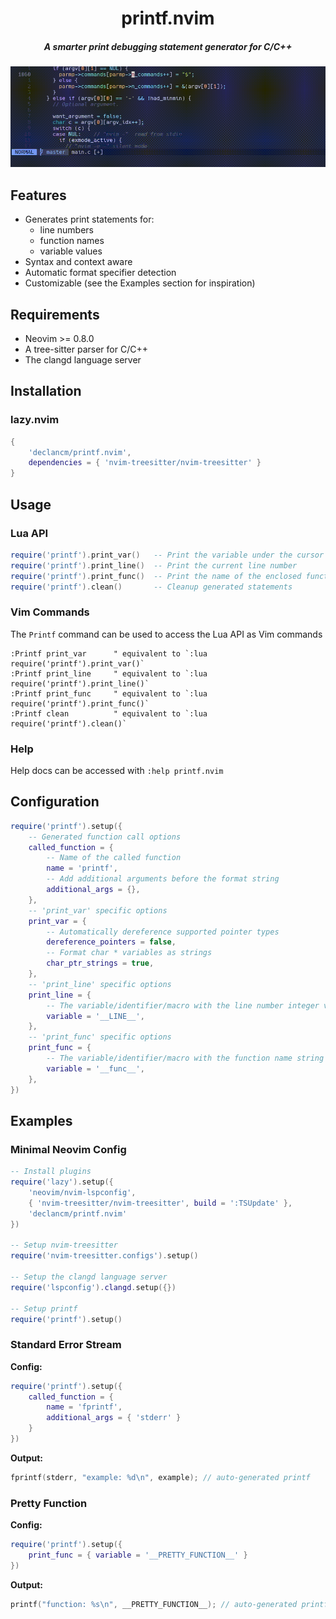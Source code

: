 <div align="center">
    <h1>printf.nvim</h1>
    <h5>A smarter print debugging statement generator for C/C++</h5>
</div>

![printf.nvim](assets/printf_demo.gif "print_var demo")

## Features

- Generates print statements for:
  - line numbers
  - function names
  - variable values
- Syntax and context aware
- Automatic format specifier detection
- Customizable (see the Examples section for inspiration)

## Requirements

- Neovim >= 0.8.0
- A tree-sitter parser for C/C++
- The clangd language server

## Installation

### lazy.nvim

```lua
{
    'declancm/printf.nvim',
    dependencies = { 'nvim-treesitter/nvim-treesitter' }
}
```

## Usage

### Lua API

```lua
require('printf').print_var()   -- Print the variable under the cursor
require('printf').print_line()  -- Print the current line number
require('printf').print_func()  -- Print the name of the enclosed function
require('printf').clean()       -- Cleanup generated statements
```

### Vim Commands

The `Printf` command can be used to access the Lua API as Vim commands

```viml
:Printf print_var      " equivalent to `:lua require('printf').print_var()`
:Printf print_line     " equivalent to `:lua require('printf').print_line()`
:Printf print_func     " equivalent to `:lua require('printf').print_func()`
:Printf clean          " equivalent to `:lua require('printf').clean()`
```

<!-- panvimdoc-ignore-start -->

### Help

Help docs can be accessed with `:help printf.nvim`

<!-- panvimdoc-ignore-end -->

## Configuration

```lua
require('printf').setup({
    -- Generated function call options
    called_function = {
        -- Name of the called function
        name = 'printf',
        -- Add additional arguments before the format string
        additional_args = {},
    },
    -- 'print_var' specific options
    print_var = {
        -- Automatically dereference supported pointer types
        dereference_pointers = false,
        -- Format char * variables as strings
        char_ptr_strings = true,
    },
    -- 'print_line' specific options
    print_line = {
        -- The variable/identifier/macro with the line number integer value
        variable = '__LINE__',
    },
    -- 'print_func' specific options
    print_func = {
        -- The variable/identifier/macro with the function name string
        variable = '__func__',
    },
})
```

## Examples

### Minimal Neovim Config

```lua
-- Install plugins
require('lazy').setup({
    'neovim/nvim-lspconfig',
    { 'nvim-treesitter/nvim-treesitter', build = ':TSUpdate' },
    'declancm/printf.nvim'
})

-- Setup nvim-treesitter
require('nvim-treesitter.configs').setup()

-- Setup the clangd language server
require('lspconfig').clangd.setup({})

-- Setup printf
require('printf').setup()
```

### Standard Error Stream

**Config:**

```lua
require('printf').setup({
    called_function = {
        name = 'fprintf',
        additional_args = { 'stderr' }
    }
})
```

**Output:**

```c
fprintf(stderr, "example: %d\n", example); // auto-generated printf
```

### Pretty Function

**Config:**

```lua
require('printf').setup({
    print_func = { variable = '__PRETTY_FUNCTION__' }
})
```

**Output:**

```c
printf("function: %s\n", __PRETTY_FUNCTION__); // auto-generated printf
```
